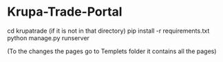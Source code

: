 # Krupa-Trade-Portal
cd krupatrade (if it is not in that directory)
pip install -r requirements.txt
python manage.py runserver

(To the changes the pages go to Templets folder it contains all the pages)
